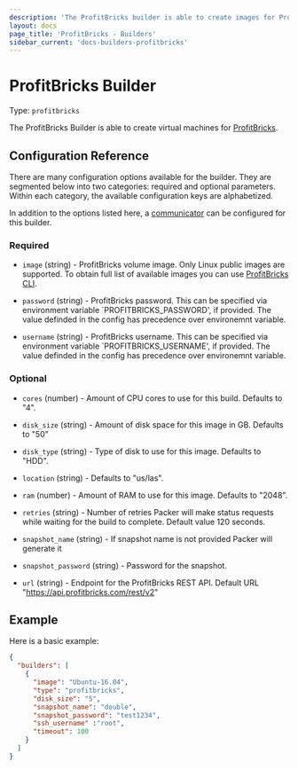 ```yaml
---
description: 'The ProfitBricks builder is able to create images for ProfitBricks cloud.'
layout: docs
page_title: 'ProfitBricks - Builders'
sidebar_current: 'docs-builders-profitbricks'
---
```


# ProfitBricks Builder

Type: `profitbricks`

The ProfitBricks Builder is able to create virtual machines for [ProfitBricks](https://www.profitbricks.com).

## Configuration Reference

There are many configuration options available for the builder. They are
segmented below into two categories: required and optional parameters. Within
each category, the available configuration keys are alphabetized.

In addition to the options listed here, a
[communicator](/docs/templates/communicator.html) can be configured for this
builder.

### Required

-   `image` (string) - ProfitBricks volume image. Only Linux public images are supported. To obtain full list of available images you can use [ProfitBricks CLI](https://github.com/profitbricks/profitbricks-cli#image).

-   `password` (string) - ProfitBricks password. This can be specified via environment variable \`PROFITBRICKS\_PASSWORD', if provided. The value definded in the config has precedence over environemnt variable.

-   `username` (string) - ProfitBricks username. This can be specified via environment variable \`PROFITBRICKS\_USERNAME', if provided. The value definded in the config has precedence over environemnt variable.

### Optional

-   `cores` (number) - Amount of CPU cores to use for this build. Defaults to "4".

-   `disk_size` (string) - Amount of disk space for this image in GB. Defaults to "50"

-   `disk_type` (string) - Type of disk to use for this image. Defaults to "HDD".

-   `location` (string) - Defaults to "us/las".

-   `ram` (number) - Amount of RAM to use for this image. Defaults to "2048".

-   `retries` (string) - Number of retries Packer will make status requests while waiting for the build to complete. Default value 120 seconds.

-   `snapshot_name` (string) - If snapshot name is not provided Packer will generate it

-   `snapshot_password` (string) - Password for the snapshot.

-   `url` (string) - Endpoint for the ProfitBricks REST API. Default URL "<https://api.profitbricks.com/rest/v2>"

## Example

Here is a basic example:

``` json
{
  "builders": [
    {
      "image": "Ubuntu-16.04",
      "type": "profitbricks",
      "disk_size": "5",
      "snapshot_name": "double",
      "snapshot_password": "test1234",
      "ssh_username" :"root",
      "timeout": 100
    }
  ]
}
```

